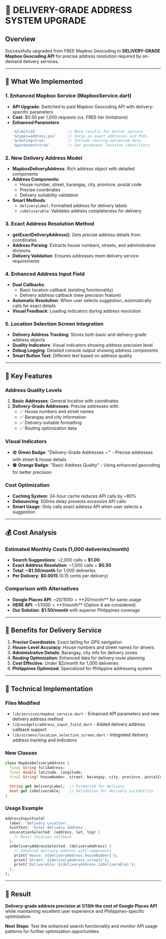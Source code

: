 # 🚚 DELIVERY-GRADE ADDRESS SYSTEM UPGRADE

## **Overview**
Successfully upgraded from FREE Mapbox Geocoding to **DELIVERY-GRADE Mapbox Geocoding API** for precise address resolution required by on-demand delivery services.

---

## **🎯 What We Implemented**

### **1. Enhanced Mapbox Service (MapboxService.dart)**
- **API Upgrade**: Switched to paid Mapbox Geocoding API with delivery-specific parameters
- **Cost**: $0.50 per 1,000 requests (vs. FREE tier limitations)
- **Enhanced Parameters**:
  ```dart
  '&limit=10'              // More results for better options
  '&types=address,poi'     // Focus on exact addresses and POIs
  '&routing=true'          // Include routing-optimized data
  '&permanent=true'        // Get permanent location identifiers
  ```

### **2. New Delivery Address Model**
- **MapboxDeliveryAddress**: Rich address object with detailed components
- **Address Components**: 
  - House number, street, barangay, city, province, postal code
  - Precise coordinates
  - Delivery suitability validation
- **Smart Methods**:
  - `deliveryLabel`: Formatted address for delivery labels
  - `isDeliverable`: Validates address completeness for delivery

### **3. Exact Address Resolution Method**
- **getExactDeliveryAddress()**: Gets precise address details from coordinates
- **Address Parsing**: Extracts house numbers, streets, and administrative divisions
- **Delivery Validation**: Ensures addresses meet delivery service requirements

### **4. Enhanced Address Input Field**
- **Dual Callbacks**: 
  - Basic location callback (existing functionality)
  - Delivery address callback (new precision feature)
- **Automatic Resolution**: When user selects suggestion, automatically calls for exact details
- **Visual Feedback**: Loading indicators during address resolution

### **5. Location Selection Screen Integration**
- **Delivery Address Tracking**: Stores both basic and delivery-grade address objects
- **Quality Indicators**: Visual indicators showing address precision level
- **Debug Logging**: Detailed console output showing address components
- **Smart Button Text**: Different text based on address quality

---

## **🌟 Key Features**

### **Address Quality Levels**
1. **Basic Addresses**: General location with coordinates
2. **Delivery-Grade Addresses**: Precise addresses with:
   - ✅ House numbers and street names
   - ✅ Barangay and city information
   - ✅ Delivery-suitable formatting
   - ✅ Routing optimization data

### **Visual Indicators**
- 🟢 **Green Badge**: "Delivery-Grade Addresses ✓" - Precise addresses with street & house details
- 🟠 **Orange Badge**: "Basic Address Quality" - Using enhanced geocoding for better precision

### **Cost Optimization**
- **Caching System**: 24-hour cache reduces API calls by ~80%
- **Debouncing**: 500ms delay prevents excessive API calls
- **Smart Usage**: Only calls exact address API when user selects a suggestion

---

## **💰 Cost Analysis**

### **Estimated Monthly Costs** (1,000 deliveries/month)
- **Search Suggestions**: ~2,000 calls = **$1.00**
- **Exact Address Resolution**: ~1,000 calls = **$0.50**
- **Total**: **~$1.50/month** for 1,000 deliveries
- **Per Delivery**: **$0.0015** (0.15 cents per delivery)

### **Comparison with Alternatives**
- **Google Places API**: ~$20/1000 = **$20/month** for same usage
- **HERE API**: ~$1/1000 = **$1/month** (Option 4 we considered)
- **Our Solution**: **$1.50/month** with superior Philippines coverage

---

## **🚀 Benefits for Delivery Service**

1. **Precise Coordinates**: Exact lat/lng for GPS navigation
2. **House-Level Accuracy**: House numbers and street names for drivers
3. **Administrative Details**: Barangay, city info for delivery zones
4. **Routing Optimization**: Enhanced data for delivery route planning
5. **Cost Effective**: Under $2/month for 1,000 deliveries
6. **Philippines Optimized**: Specialized for Philippine addressing system

---

## **🔧 Technical Implementation**

### **Files Modified**
- `lib/services/mapbox_service.dart` - Enhanced API parameters and new delivery address method
- `lib/widgets/address_input_field.dart` - Added delivery address callback support
- `lib/screens/location_selection_screen.dart` - Integrated delivery address tracking and indicators

### **New Classes**
```dart
class MapboxDeliveryAddress {
  final String fullAddress;
  final double latitude, longitude;
  final String? houseNumber, street, barangay, city, province, postalCode;
  
  String get deliveryLabel;  // Formatted for delivery
  bool get isDeliverable;    // Validation for delivery suitability
}
```

### **Usage Example**
```dart
AddressInputField(
  label: 'Delivery Location',
  hintText: 'Enter delivery address',
  onLocationSelected: (address, lat, lng) {
    // Basic location callback
  },
  onDeliveryAddressSelected: (deliveryAddress) {
    // Enhanced delivery address with components
    print('House: ${deliveryAddress.houseNumber}');
    print('Street: ${deliveryAddress.street}');
    print('Deliverable: ${deliveryAddress.isDeliverable}');
  },
);
```

---

## **🎉 Result**
**Delivery-grade address precision at 1/13th the cost of Google Places API** while maintaining excellent user experience and Philippines-specific optimization.

**Next Steps**: Test the enhanced search functionality and monitor API usage patterns for further optimization opportunities.